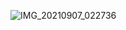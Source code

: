 ![IMG_20210907_022736](https://user-images.githubusercontent.com/92797009/137913383-65f39cd8-7b2f-4ed5-a9c6-b837251b342c.jpg)

